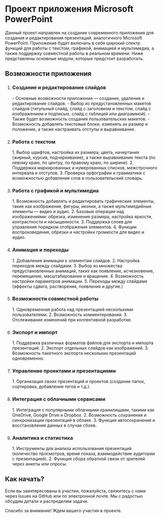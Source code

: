<!-- README для проекта разработки приложения Microsoft PowerPoint -->

<h1>Проект приложения Microsoft PowerPoint</h1>

<p>
    Данный проект направлен на создание современного приложения для создания и редактирования презентаций, аналогичного Microsoft PowerPoint. 
    Приложение будет включать в себя широкий спектр функций для работы с текстом, графикой, анимацией и мультимедиа, а также поддержку 
    совместной работы в реальном времени. Ниже представлены основные модули, которые предстоит разработать.
</p>

<h2>Возможности приложения</h2>

<ol>
    <li>
        <h3>Создание и редактирование слайдов</h3>
        <p>
            - Основные возможности приложения — создание, удаление и редактирование слайдов. 
            - Выбор из предустановленных макетов слайдов (титульный слайд, слайд с заголовком и текстом, слайд с изображением и подписью, слайд с таблицей или диаграммой).
            - Также будет возможность создания пользовательских макетов. 
            - Возможность добавлять текстовые блоки, изменять их размер и положение, а также настраивать отступы и выравнивание.
        </p>
    </li>
    <li>
        <h3>Работа с текстом</h3>
        <p>
            1. Выбор шрифтов, настройка их размера, цвета, начертания (жирный, курсив, подчеркивание), а также выравнивание текста (по левому краю, по центру, по правому краю, по ширине). 
            2. Поддержка маркированных и нумерованных списков, межстрочного интервала и отступов. 
            3. Проверка орфографии и грамматики с возможностью добавления слов в пользовательский словарь.
        </p>
    </li>
    <li>
        <h3>Работа с графикой и мультимедиа</h3>
        <p>
            1. Возможность добавлять и редактировать графические элементы, такие как изображения, фигуры, иконки, а также мультимедийные элементы — видео и аудио.
            2. Базовые операции над изображениями: обрезка, изменение размера, настройка яркости, контрастности и насыщенности.
            3. Поддержка слоев для управления порядком отображения элементов. 
            4. Функции воспроизведения, обрезки и настройки громкости для видео и аудио.
        </p>
    </li>    
    <li>
        <h3>Анимация и переходы</h3>
        <p>
            1. Добавление анимации к элементам слайдов.
            2. Настройка переходов между слайдами.
            3. Выбор из множества предустановленных анимаций, таких как появление, исчезновение, перемещение, масштабирование и вращение. 
            4. Возможность настройки параметров анимации.
            5. Переходы между слайдами (эффекты сдвига, растворения, появления и другие.)
        </p>
    </li>    
    <li>
        <h3>Возможности совместной работы</h3>
        <p>
            1. Одновременная работа над презентацией несколькими пользователями.
            2. Возможность комментирования.
            3. Отслеживание изменений при коллективной разработке. 
        </p>
    </li>    
    <li>
        <h3>Экспорт и импорт</h3>
        <p>
            1. Поддержка различных форматов файлов для экспорта и импорта презентаций.
            2. Экспорт отдельных слайдов как изображений.
            3. Возможность пакетного экспорта нескольких презентаций одновременно.
        </p>
    </li>    
    <li>
        <h3>Управление проектами и презентациями</h3>
        <p>
            1. Организация своих презентаций и проектов (создание папок, сортировка, добавление тегов и т.д.).
        </p>
    </li>    
    <li>
        <h3>Интеграция с облачными сервисами</h3>
        <p>
            1. Интеграция с популярными облачными хранилищами, такими как OneDrive, Google Drive и Dropbox. 
            2. Возможность сохранения и синхронизации презентаций в облаке.
            3. Функция автосохранения и восстановления данных в случае сбоев.
        </p>
    </li>    
    <li>
        <h3>Аналитика и статистика</h3>
        <p>
            1. Инструменты для анализа использования презентаций (количество просмотров, время показа, взаимодействие аудитории с презентацией).
            2. Функция сбора обратной связи от зрителей через анкеты или опросы.
        </p>
    </li>
</ol>

<h2>Как начать?</h2>

<p>
    Если вы заинтересованы в участии, пожалуйста, свяжитесь с нами через Issues на GitHub или по электронной почте. 
    Мы с радостью обсудим детали и распределим задачи.
</p>

<p>Спасибо за внимание! Ждем вашего участия в проекте.</p>
